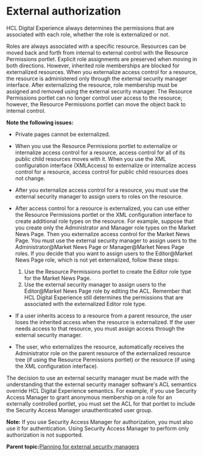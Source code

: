 # External authorization 

HCL Digital Experience always determines the permissions that are associated with each role, whether the role is externalized or not.

Roles are always associated with a specific resource. Resources can be moved back and forth from internal to external control with the Resource Permissions portlet. Explicit role assignments are preserved when moving in both directions. However, inherited role memberships are blocked for externalized resources. When you externalize access control for a resource, the resource is administered only through the external security manager interface. After externalizing the resource, role membership must be assigned and removed using the external security manager. The Resource Permissions portlet can no longer control user access to the resource; however, the Resource Permissions portlet can move the object back to internal control.

**Note the following issues:**

-   Private pages cannot be externalized.
-   When you use the Resource Permissions portlet to externalize or internalize access control for a resource, access control for all of its public child resources moves with it. When you use the XML configuration interface \(XMLAccess\) to externalize or internalize access control for a resource, access control for public child resources does not change.
-   After you externalize access control for a resource, you must use the external security manager to assign users to roles on the resource.
-   After access control for a resource is externalized, you can use either the Resource Permissions portlet or the XML configuration interface to create additional role types on the resource. For example, suppose that you create only the Administrator and Manager role types on the Market News Page. Then you externalize access control for the Market News Page. You must use the external security manager to assign users to the Administrator@Market News Page or Manager@Market News Page roles. If you decide that you want to assign users to the Editor@Market News Page role, which is not yet externalized, follow these steps:

    1.  Use the Resource Permissions portlet to create the Editor role type for the Market News Page.
    2.  Use the external security manager to assign users to the Editor@Market News Page role by editing the ACL.
    Remember that HCL Digital Experience still determines the permissions that are associated with the externalized Editor role type.

-   If a user inherits access to a resource from a parent resource, the user loses the inherited access when the resource is externalized. If the user needs access to that resource, you must assign access through the external security manager.
-   The user, who externalizes the resource, automatically receives the Administrator role on the parent resource of the externalized resource tree \(if using the Resource Permissions portlet\) or the resource \(if using the XML configuration interface\).

The decision to use an external security manager must be made with the understanding that the external security manager software's ACL semantics override HCL Digital Experience semantics. For example, if you use Security Access Manager to grant anonymous membership on a role for an externally controlled portlet, you must set the ACL for that portlet to include the Security Access Manager unauthenticated user group.

**Note:** If you use Security Access Manager for authorization, you must also use it for authentication. Using Security Access Manager to perform only authorization is not supported.

**Parent topic:**[Planning for external security managers ](../plan/plan_extsecman.md)


